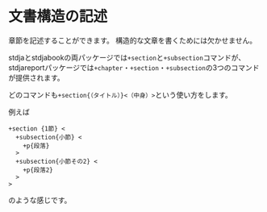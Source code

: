 # 文書構造の記述

章節を記述することができます。
構造的な文章を書くためには欠かせません。

stdjaとstdjabookの両パッケージでは`+section`と`+subsection`コマンドが、stdjareportパッケージでは`+chapter`・`+section`・`+subsection`の3つのコマンドが提供されます。

どのコマンドも`+section{（タイトル）}<（中身）>`という使い方をします。

例えば

```
+section {1節} <
  +subsection{小節} <
    +p{段落}
  >
  +subsection{小節その2} <
    +p{段落2}
  >
>
```

のような感じです。
